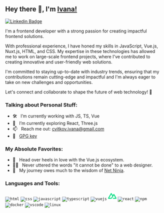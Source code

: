 ## Hey there 👋, I'm [Ivana!](https://icvitkov.github.io)

[![Linkedin Badge](https://img.shields.io/badge/-LinkedIn-0e76a8?style=flat-square&logo=Linkedin&logoColor=white)](https://linkedin.com/in/iampavangandhi)

I'm a frontend developer with a strong passion for creating impactful frontend solutions. 

With professional experience, I have honed my skills in JavaScript, Vue.js, Nuxt.js, HTML, and CSS. My expertise in these technologies has allowed me to work on large-scale frontend projects, where I've contributed to creating innovative and user-friendly web solutions. 

I'm committed to staying up-to-date with industry trends, ensuring that my contributions remain cutting-edge and impactful and I'm always eager to take on new challenges and opportunities.

Let's connect and collaborate to shape the future of web technology! 🌟


### Talking about Personal Stuff:

- 🛠 &nbsp; I’m currently working with JS, TS, Vue
- 🚀 &nbsp; I’m currently exploring React, Three.js
- 📫 &nbsp; Reach me out: cvitkov.ivana@gmail.com
- 🔑 &nbsp; [GPG key](https://keys.openpgp.org/vks/v1/by-fingerprint/14288347545644A003D51CB3524EC245192050D4)

### My Absolute Favorites:

- 💚 &nbsp; Head over heels in love with the Vue.js ecosystem.
- 🧙‍♀️ &nbsp; Never uttered the words "it cannot be done" to a web designer.
- 🥷 &nbsp; My journey owes much to the wisdom of [Net Ninja](https://netninja.dev/).

### Languages and Tools:

<code><img height="33" src="https://github.com/bablubambal/All_logo_and_pictures/blob/main/others/html.svg" alt="html"></code>
<code><img height="33" src="https://github.com/bablubambal/All_logo_and_pictures/blob/main/others/css.svg" alt="css"></code>
<code><img height="27" src="https://github.com/bablubambal/All_logo_and_pictures/blob/main/programming%20languages/javascript.svg" alt="javascript"></code>
<code><img height="27" src="https://github.com/bablubambal/All_logo_and_pictures/blob/main/programming%20languages/typescript.svg" alt="typescript"></code>
<code><img height="27" src="https://github.com/bablubambal/All_logo_and_pictures/blob/main/frameworks/vuejs.svg" alt="vuejs"></code>
<code><img height="27" src="https://github.com/nuxt/modules/blob/main/icons/nuxt.svg" alt="nuxt"></code>
<code><img height="27" src="https://github.com/bablubambal/All_logo_and_pictures/blob/main/frameworks/react.svg" alt="react"></code>
<code><img height="30" src="https://github.com/bablubambal/All_logo_and_pictures/blob/main/others/npm.svg" alt="npm"></code>
<code><img height="30" src="https://github.com/bablubambal/All_logo_and_pictures/blob/main/cloud/docker.svg" alt="docker"></code>
<code><img height="27" src="https://github.com/bablubambal/All_logo_and_pictures/blob/main/text%20editors/vscode.svg" alt="vscode"></code>
<code><img height="27" src="https://github.com/bablubambal/All_logo_and_pictures/blob/main/social%20icons/linux.svg" alt="linux"></code>


</details>
